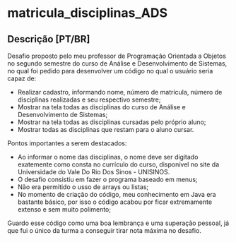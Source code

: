 # matricula_disciplinas_ADS

## Descrição [PT/BR]

Desafio proposto pelo meu professor de Programação Orientada a Objetos no segundo semestre do curso de Análise e Desenvolvimento de Sistemas, no qual foi pedido para desenvolver um código no qual o usuário seria capaz de:

- Realizar cadastro, informando nome, número de matrícula, número de disciplinas realizadas e seu respectivo semestre;
- Mostrar na tela todas as disciplinas do curso de Análise e Desenvolvimento de Sistemas;
- Mostrar na tela todas as disciplinas cursadas pelo próprio aluno;
- Mostrar todas as disciplinas que restam para o aluno cursar.

Pontos importantes a serem destacados:
- Ao informar o nome das disciplinas, o nome deve ser digitado exatemente como consta no currículo do curso, disponível no site da Universidade do Vale Do Rio Dos Sinos - UNISINOS.
- O desafio consistiu em fazer o programa baseado em menus;
- Não era permitido o usso de arrays ou listas;
- No momento de criação do código, meu conhecimento em Java era bastante básico, por isso o código acabou por ficar extremamente extenso e sem muito polimento; 



Guardo esse código como uma boa lembrança e uma superação pessoal, já que fui o único da turma a conseguir tirar nota máxima no desafio.
